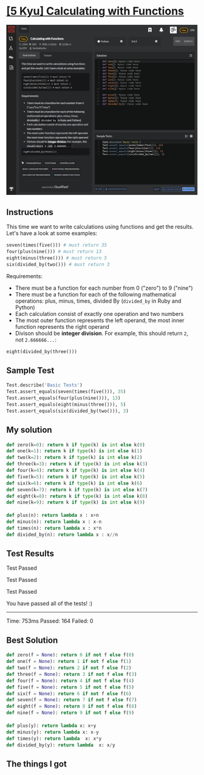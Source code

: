 # [[5 Kyu] Calculating with Functions](https://www.codewars.com/kata/525f3eda17c7cd9f9e000b39/train/python)

![image](./Problem.png)


## Instructions

 This time we want to write calculations using functions and get the results. Let's have a look at some examples:

```python
seven(times(five())) # must return 35
four(plus(nine())) # must return 13
eight(minus(three())) # must return 5
six(divided_by(two())) # must return 3
```

Requirements:

- There must be a function for each number from 0 ("zero") to 9 ("nine")
- There must be a function for each of the following mathematical operations: plus, minus, times, divided By (`divided_by` in Ruby and Python)
- Each calculation consist of exactly one operation and two numbers
- The most outer function represents the left operand, the most inner function represents the right operand
- Divison should be **integer division**. For example, this should return `2`, not `2.666666...`:

```python
eight(divided_by(three()))
```



## Sample Test

```python
Test.describe('Basic Tests')
Test.assert_equals(seven(times(five())), 35)
Test.assert_equals(four(plus(nine())), 13)
Test.assert_equals(eight(minus(three())), 5)
Test.assert_equals(six(divided_by(two())), 3)
```



## My solution

```python
def zero(k=0): return k if type(k) is int else k(0)
def one(k=1): return k if type(k) is int else k(1)
def two(k=2): return k if type(k) is int else k(2)
def three(k=3): return k if type(k) is int else k(3)
def four(k=4): return k if type(k) is int else k(4)
def five(k=5): return k if type(k) is int else k(5)
def six(k=6): return k if type(k) is int else k(6)
def seven(k=7): return k if type(k) is int else k(7)
def eight(k=8): return k if type(k) is int else k(8)
def nine(k=9): return k if type(k) is int else k(9)

def plus(n): return lambda x : x+n
def minus(n): return lambda x : x-n
def times(n): return lambda x : x*n
def divided_by(n): return lambda x : x//n
```



## Test Results

Test Passed

Test Passed

Test Passed

You have passed all of the tests! :)

---------

Time: 753ms Passed: 164 Failed: 0



## Best Solution

```python
def zero(f = None): return 0 if not f else f(0)
def one(f = None): return 1 if not f else f(1)
def two(f = None): return 2 if not f else f(2)
def three(f = None): return 3 if not f else f(3)
def four(f = None): return 4 if not f else f(4)
def five(f = None): return 5 if not f else f(5)
def six(f = None): return 6 if not f else f(6)
def seven(f = None): return 7 if not f else f(7)
def eight(f = None): return 8 if not f else f(8)
def nine(f = None): return 9 if not f else f(9)

def plus(y): return lambda x: x+y
def minus(y): return lambda x: x-y
def times(y): return lambda  x: x*y
def divided_by(y): return lambda  x: x/y
```



## The things I got

